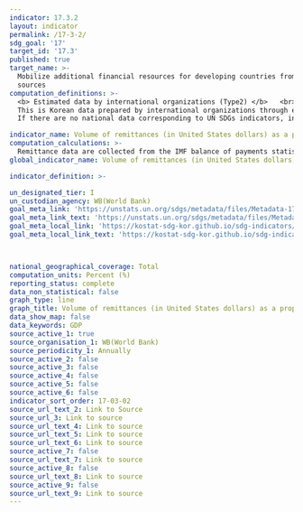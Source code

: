 ```yaml
---
indicator: 17.3.2
layout: indicator
permalink: /17-3-2/
sdg_goal: '17'
target_id: '17.3'
published: true
target_name: >-
  Mobilize additional financial resources for developing countries from multiple
  sources
computation_definitions: >-
  <b> Estimated data by international organizations (Type2) </b>   <br>
  This is Korean data prepared by international organizations through estimation and modeling. <br>
  If there are no national data corresponding to UN SDGs indicators, international data are available for monitoring.

indicator_name: Volume of remittances (in United States dollars) as a proportion of total GDP
computation_calculations: >-
  Remittance data are collected from the IMF balance of payments statistics; GDP data are collected from the World Bank World Development Indicators
global_indicator_name: Volume of remittances (in United States dollars) as a proportion of total GDP

indicator_definition: >-

un_designated_tier: I
un_custodian_agency: WB(World Bank)
goal_meta_link: 'https://unstats.un.org/sdgs/metadata/files/Metadata-17-03-02.pdf'
goal_meta_link_text: 'https://unstats.un.org/sdgs/metadata/files/Metadata-17-03-02.pdf'
goal_meta_local_link: 'https://kostat-sdg-kor.github.io/sdg-indicators/public/data/Metadata-17-03-02_ENG.pdf'
goal_meta_local_link_text: 'https://kostat-sdg-kor.github.io/sdg-indicators/public/data/Metadata-17-03-02_ENG.pdf'



national_geographical_coverage: Total
computation_units: Percent (%)
reporting_status: complete
data_non_statistical: false
graph_type: line
graph_title: Volume of remittances (in United States dollars) as a proportion of total GDP
data_show_map: false
data_keywords: GDP
source_active_1: true
source_organisation_1: WB(World Bank)
source_periodicity_1: Annually
source_active_2: false
source_active_3: false
source_active_4: false
source_active_5: false
source_active_6: false
indicator_sort_order: 17-03-02
source_url_text_2: Link to Source
source_url_3: Link to source
source_url_text_4: Link to source
source_url_text_5: Link to source
source_url_text_6: Link to source
source_active_7: false
source_url_text_7: Link to source
source_active_8: false
source_url_text_8: Link to source
source_active_9: false
source_url_text_9: Link to source
---
```

